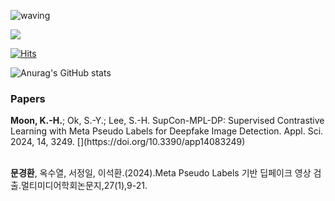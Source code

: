 ![waving](https://capsule-render.vercel.app/api?type=waving&height=200&text=Hi,%20I'm%20MOON!&fontAlign=60&fontAlignY=40&color=gradient&customColorList=6)

<a href="https://ritzy-math-423.notion.site/MOON-FLOW-d04ce5c6e135450f91ac93276d6e49c4" target="_blank"><img src="https://img.shields.io/badge/Notion-000000?style=plastic&logo=Notion&logoColor=FFFFFF"/></a>

[![Hits](https://hits.seeyoufarm.com/api/count/incr/badge.svg?url=https%3A%2F%2Fgithub.com%2Fdrmoon-1st%2Fdrmoon-1st&count_bg=%2379C83D&title_bg=%23555555&icon=&icon_color=%23E7E7E7&title=hits&edge_flat=false)](https://hits.seeyoufarm.com)

![Anurag's GitHub stats](https://github-readme-stats.vercel.app/api?username=drmoon-1st&show_icons=true&theme=radical)

<h3>Papers</h3>
<strong>Moon, K.-H.</strong>; Ok, S.-Y.; Lee, S.-H. SupCon-MPL-DP: Supervised Contrastive Learning with Meta Pseudo Labels for Deepfake Image Detection. Appl. Sci. 2024, 14, 3249. [<link>](https://doi.org/10.3390/app14083249)
<br><br>

<strong>문경환</strong>, 옥수열, 서정일, 이석환.(2024).Meta Pseudo Labels 기반 딥페이크 영상 검출.멀티미디어학회논문지,27(1),9-21. 
[<link>](https://www.kci.go.kr/kciportal/ci/sereArticleSearch/ciSereArtiView.kci?sereArticleSearchBean.artiId=ART003048387)
